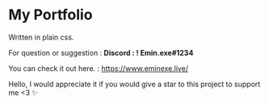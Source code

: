 # My Portfolio

Written in plain css.

For question or suggestion : **Discord : !    Emin.exe#1234**


You can check it out here. : https://www.eminexe.live/

Hello, I would appreciate it if you would give a star to this project to support me <3 ✨
